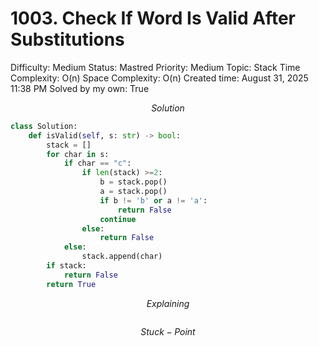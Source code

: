 # 1003. Check If Word Is Valid After Substitutions

Difficulty: Medium
Status: Mastred
Priority: Medium
Topic: Stack
Time Complexity: O(n)
Space Complexity: O(n)
Created time: August 31, 2025 11:38 PM
Solved by my own: True

$$
Solution
$$

```python
class Solution:
    def isValid(self, s: str) -> bool:
        stack = []
        for char in s:
            if char == "c":
                if len(stack) >=2:
                    b = stack.pop()
                    a = stack.pop()
                    if b != 'b' or a != 'a':
                        return False
                    continue
                else:
                    return False
            else:
                stack.append(char)
        if stack:
            return False
        return True

```

$$
Explaining
$$

```

```

$$
Stuck-Point
$$

```

```